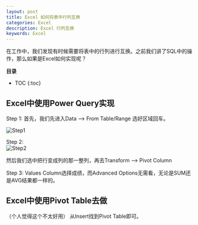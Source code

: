 ```yaml
---
layout: post
title: Excel 如何将表中行列互换
categories: Excel
description: Excel 行列互换
keywords: Excel
---
```


在工作中，我们发现有时候需要将表中的行列进行互换。之前我们讲了SQL中的操作，那么如果是Excel如何实现呢？


**目录**

* TOC
{:toc}

## Excel中使用Power Query实现

Step 1: 首先，我们先进入Data --> From Table/Range 选好区域回车。 

![Step1](/blog/images/posts/2020/20200924_Excel_Transpose_Step1.png)  

Step 2:  
![Step2](/blog/images/posts/2020/20200924_Excel_Transpose_Step2.png)  

然后我们选中把行变成列的那一整列，再去Transform --> Pivot Column

Step 3:
Values Column选择成绩，而Advanced Options无需看，无论是SUM还是AVG结果都一样的。

## Excel中使用Pivot Table去做
（个人觉得这个不太好用）
从Insert找到Pivot Table即可。

